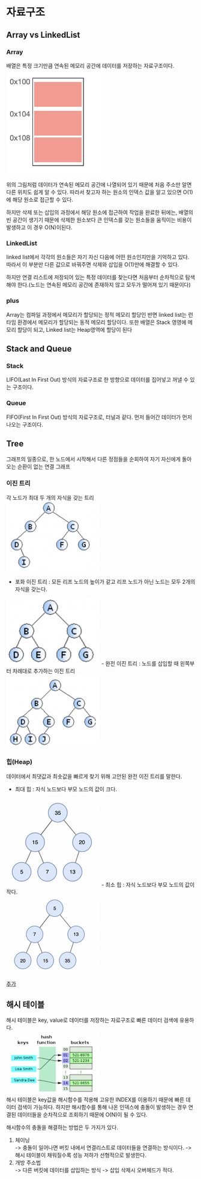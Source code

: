 # 자료구조
## Array vs LinkedList
### Array
   배열은 특정 크기만큼 연속된 메모리 공간에 데이터를 저장하는 자료구조이다. <br>
<img src="../../../images/datastructure/array.png" width=250px>
   
위의 그림처럼 데이터가 연속된 메모리 공간에 나열되어 있기 때문에 처음 주소만 알면 다른 위치도 쉽게 알 수 있다. 
따라서 찾고자 하는 원소의 인덱스 값을 알고 있으면 O(1)에 해당 원소로 접근할 수 있다. 

하지만 삭제 또는 삽입의 과정에서 해당 원소에 접근하여 작업을 완료한 뒤에는, 배열의 빈 공간이 생기기 때문에 삭제한 원소보다 큰 인덱스를 갖는 원소들을 움직이는 비용이 발생하고 이 경우 O(N)이된다. 

### LinkedList
linked list에서 각각의 원소들은 자기 자신 다음에 어떤 원소인지만을 기억하고 있다. 따라서 이 부분만 다른 값으로 바꿔주면 삭제와 삽입을 O(1)만에 해결할 수 있다.

하지만 연결 리스트에 저장되어 있는 특정 데이터를 찾는다면 처음부터 순차적으로 탐색해야 한다.(노드는 연속된 메모리 공간에 존재하지 않고 모두가 떨어져 있기 때문이다)

### plus
Array는 컴파일 과정에서 메모리가 할당되는 정적 메모리 할당인 반면 linked list는 런타임 환경에서 메모리가 할당되는 동적 메모리 할당이다.
또한 배열은 Stack 영영에 메모리 할당이 되고, Linked list는 Heap영역에 할당이 된다

## Stack and Queue
### Stack 
LIFO(Last In First Out) 방식의 자료구조로 한 방향으로 데이터를 집어넣고 꺼낼 수 있는 구조이다.

### Queue
FIFO(First In First Out) 방식의 자료구조로, 터널과 같다. 먼저 들어간 데이터가 먼저 나오는 구조이다. 


## Tree
그래프의 일종으로, 한 노드에서 시작해서 다른 정점들을 순회하여 자기 자신에게 돌아오는 순환이 없는 연결 그래프

### 이진 트리
각 노드가 최대 두 개의 자식을 갖는 트리 <br>
<img src="../../../images/datastructure/이진트리.png" width=250>
 - 포화 이진 트리 : 모든 리프 노드의 높이가 같고 리프 노드가 아닌 노드는 모두 2개의 자식을 갖는다. <br>
<img src="../../../images/datastructure/포화이진트리.png" width=250>
 - 완전 이진 트리 : 노드를 삽입할 때 왼쪽부터 차례대로 추가하는 이진 트리 <br>
<img src="../../../images/datastructure/완전이진트리.png" width=250>


### 힙(Heap)
데이터에서 최댓값과 최솟값을 빠르게 찾기 위해 고안된 완전 이진 트리를 말한다. 
- 최대 힙 : 자식 노드보다 부모 노드의 값이 크다. <br>
<img src="../../../images/datastructure/맥스힙.png" width=250>
- 최소 힙 : 자식 노드보다 부모 노드의 값이 작다. <br>
<img src="../../../images/datastructure/민힙.png" width=250>

[추가](https://brightmango.tistory.com/entry/%EC%9E%90%EB%A3%8C%EA%B5%AC%EC%A1%B0-%ED%9E%99Heap-%EC%9E%90%EB%A3%8C%EA%B5%AC%EC%A1%B0)


## 해시 테이블
해시 테이블은 key, value로 데이터를 저장하는 자료구조로 빠른 데이터 검색에 유용하다. <br>
<img src="../../../images/datastructure/해시테이블.png" width=250> <br>
해시 테이블은 key값을 해시함수를 적용해 고유한 INDEX를 이용하기 때문에 빠른 데이터 검색이 가능하다.
하지만 해시함수를 통해 나온 인덱스에 충돌이 발생하는 경우 연결된 데이터들을 순차적으로 조회하기 때문에 O(N)이 될 수 있다.

해시함수의 충돌을 해결하는 방법은 두 가지가 있다.
1. 체이닝 <br>
  -> 충돌이 일어나면 버킷 내에서 연결리스트로 데이터들을 연결하는 방식이다.
  -> 해시 테이블이 채워질수록 성능 저하가 선형적으로 발생한다.
2. 개방 주소법 <br>
  -> 다른 버킷에 데이터를 삽입하는 방식
  -> 삽입 삭제시 오버헤드가 적다.


